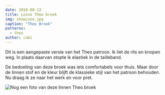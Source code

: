 ```yaml
---
date: 2018-08-13
title: Losse Theo broek
img: showcase.jpg
caption: "Theo Broek"
patterns:
  - theo
author: cabi
---
```


Dit is een aangepaste versie van het Theo patroon. Ik liet de rits en knopen weg. In plaats daarvan stopte ik elastiek in de tailleband.

De bedoeling van deze broek was iets comfortabels voor thuis. Maar door de linnen stof en de kleur blijft de klassieke stijl van het patroon behouden. Nu draag ik ze naar het werk en voor pret.

![Nog een foto van deze linnen Theo broek](/img/showcase/theo-by-cabi/2.jpg)